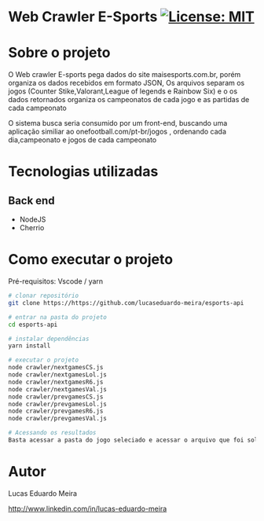 # Web Crawler E-Sports  [![License: MIT](https://img.shields.io/badge/License-MIT-yellow.svg)](https://opensource.org/licenses/MIT)



# Sobre o projeto


O Web crawler E-sports pega dados do site maisesports.com.br, porém organiza os dados recebidos em formato JSON, Os arquivos separam os jogos (Counter Stike,Valorant,League of legends e Rainbow Six) e o os dados retornados organiza os campeonatos de cada jogo e as partidas de cada campeonato

O sistema busca seria consumido por um front-end, buscando uma aplicação similiar ao onefootball.com/pt-br/jogos , ordenando cada dia,campeonato e jogos de cada campeonato



# Tecnologias utilizadas
## Back end
- NodeJS
- Cherrio


# Como executar o projeto

Pré-requisitos: Vscode / yarn

```bash
# clonar repositório
git clone https://https://github.com/lucaseduardo-meira/esports-api

# entrar na pasta do projeto
cd esports-api

# instalar dependências
yarn install

# executar o projeto
node crawler/nextgamesCS.js
node crawler/nextgamesLol.js
node crawler/nextgamesR6.js
node crawler/nextgamesVal.js
node crawler/prevgamesCS.js
node crawler/prevgamesLol.js
node crawler/prevgamesR6.js
node crawler/prevgamesVal.js

# Acessando os resultados
Basta acessar a pasta do jogo seleciado e acessar o arquivo que foi solicitado
```

# Autor

Lucas Eduardo Meira

http://www.linkedin.com/in/lucas-eduardo-meira
